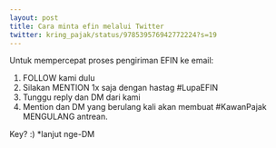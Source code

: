 ```yaml
---
layout: post
title: Cara minta efin melalui Twitter
twitter: kring_pajak/status/978539576942772224?s=19
---
```

Untuk mempercepat proses pengiriman EFIN ke email:
1. FOLLOW kami dulu
2. Silakan MENTION 1x saja dengan hastag #LupaEFIN
3. Tunggu reply dan DM dari kami
4. Mention dan DM yang berulang kali akan membuat #KawanPajak MENGULANG antrean.

Key? :)
*lanjut nge-DM
